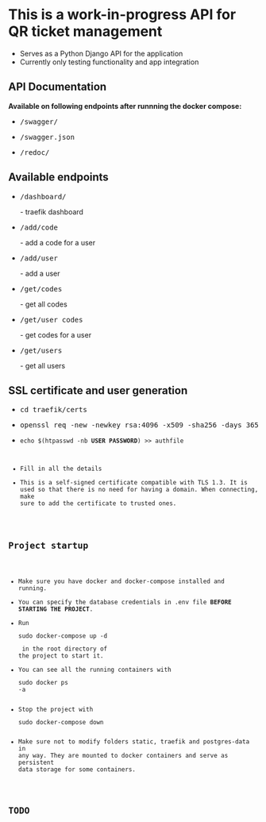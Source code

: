 # This is a work-in-progress API for QR ticket management
- Serves as a Python Django API for the application
- Currently only testing functionality and app integration

## API Documentation
**Available on following endpoints after runnning the docker compose:**
- <pre>/swagger/</pre>
- <pre>/swagger.json</pre>
- <pre>/redoc/</pre>

## Available endpoints
- <pre>/dashboard/</pre> - traefik dashboard
- <pre>/add/code</pre> - add a code for a user
- <pre>/add/user</pre> - add a user
- <pre>/get/codes</pre> - get all codes
- <pre>/get/user_codes</pre> - get codes for a user
- <pre>/get/users</pre> - get all users

## SSL certificate and user generation
- <pre>cd traefik/certs</pre>
- <pre>openssl req -new -newkey rsa:4096 -x509 -sha256 -days 365 -nodes -out cert.crt -keyout api.key</pre>
- <pre><code>echo $(htpasswd -nb <b>USER PASSWORD</b>) >> authfile</pre>
- Fill in all the details
- This is a self-signed certificate compatible with TLS 1.3. It is used so that there is no need for having a domain. When connecting, make sure to add the certificate to trusted ones.

## Project startup
- Make sure you have docker and docker-compose installed and running.
- You can specify the database credentials in .env file **BEFORE STARTING THE PROJECT**.
- Run <pre>sudo docker-compose up -d</pre> in the root directory of the project to start it.
- You can see all the running containers with <pre>sudo docker ps -a</pre>
- Stop the project with <pre>sudo docker-compose down</pre>
- Make sure not to modify folders static, traefik and postgres-data in any way. They are mounted to docker containers and serve as persistent data storage for some containers.


## TODO